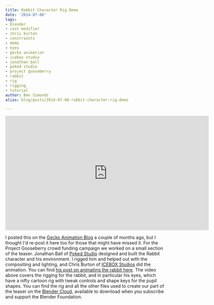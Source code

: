 ```yaml
---
title: Rabbit Character Rig Demo
date: '2014-07-08'
tags:
- blender
- cast modifier
- chris burton
- constraints
- demo
- eyes
- gecko animation
- icebox studio
- jonathan ball
- poked studio
- project gooseberry
- rabbit
- rig
- rigging
- tutorial
author: Ben Simonds
alias: blog/posts/2014-07-08-rabbit-character-rig-demo

---
```


<iframe width="640" height="360" src="https://www.youtube.com/embed/FzYi8X-FUKQ" title="YouTube video player" frameborder="0" allow="accelerometer; autoplay; clipboard-write; encrypted-media; gyroscope; picture-in-picture" allowfullscreen></iframe>

 I posted this on the [Gecko Animation Blog](http://www.geckoanimation.com/2014/03/28/rabbit-character-rig-demo-from-project-gooseberry/) a couple of months ago, but I thought I'd re-post it here too for those that might have missed it. For the Project Gooseberry crowd funding campaign we worked on a small section of the teaser. Jonathan Ball of [Poked Studio](http://www.pokedstudio.com/) designed and built the Rabbit character and his environment. I rigged him and helped out with the compositing and lighting, and Chris Burton of [ICEBOX Studios](http://www.iceboxstudios.co.uk/) did the animation. You can find [his post on animating the rabbit here](http://www.iceboxstudios.co.uk/blog/project-goosberry-animating-rabbit). The video above covers the rigging for the rabbit, and in particular his eyes, which have a nifty cartoon rig with tweak controls and shape keys for the pupil shapes. You can find the rig and all the other files used to create our part of the teaser on the [Blender Cloud](https://cloud.blender.org/open-movie/gooseberry/teaser-files#344), available to download when you subscribe and support the Blender Foundation.


